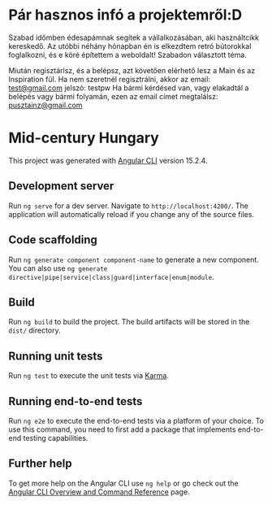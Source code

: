 # Pár hasznos infó a projektemről:D

Szabad időmben édesapámnak segítek a vállalkozásában, aki használtcikk kereskedő. Az utóbbi néhány hónapban én is elkezdtem retró bútorokkal foglalkozni, és e köré építettem a weboldalt! Szabadon választott téma. 

Miután regisztárlsz, és a belépsz, azt követően elérhető lesz a Main és az Inspiration fül. Ha nem szeretnél regisztrálni, akkor az email: test@gmail.com jelszó: testpw
Ha bármi kérdésed van, vagy elakadtál a belépés vagy bármi folyamán, ezen az email címet megtalálsz: pusztainz@gmail.com


# Mid-century Hungary

This project was generated with [Angular CLI](https://github.com/angular/angular-cli) version 15.2.4.

## Development server

Run `ng serve` for a dev server. Navigate to `http://localhost:4200/`. The application will automatically reload if you change any of the source files.

## Code scaffolding

Run `ng generate component component-name` to generate a new component. You can also use `ng generate directive|pipe|service|class|guard|interface|enum|module`.

## Build

Run `ng build` to build the project. The build artifacts will be stored in the `dist/` directory.

## Running unit tests

Run `ng test` to execute the unit tests via [Karma](https://karma-runner.github.io).

## Running end-to-end tests

Run `ng e2e` to execute the end-to-end tests via a platform of your choice. To use this command, you need to first add a package that implements end-to-end testing capabilities.

## Further help

To get more help on the Angular CLI use `ng help` or go check out the [Angular CLI Overview and Command Reference](https://angular.io/cli) page.

